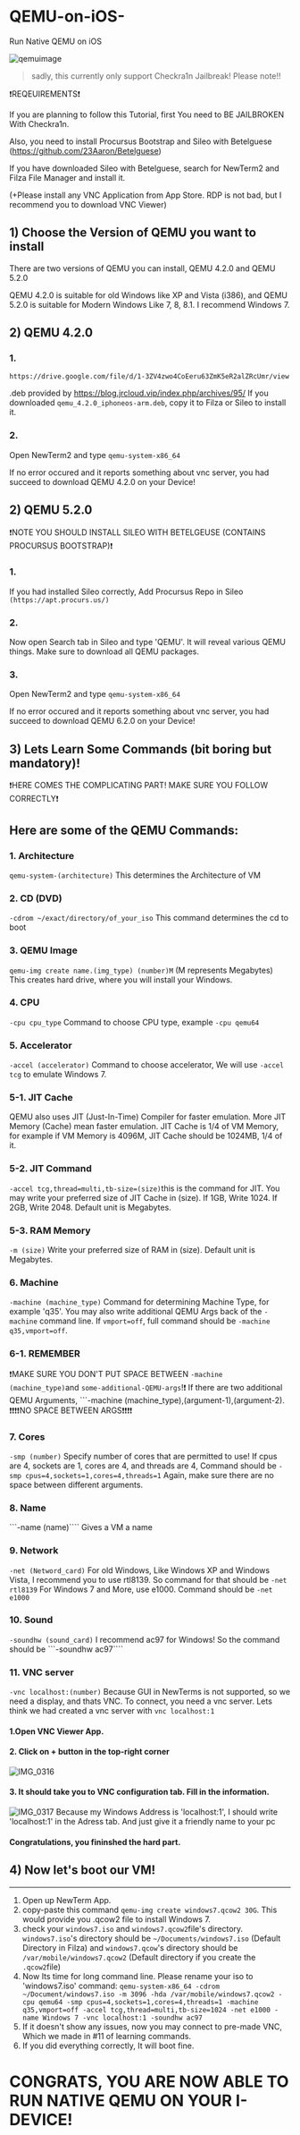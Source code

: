 # QEMU-on-iOS-
Run Native QEMU on iOS

![qemuimage](https://user-images.githubusercontent.com/93073424/155318071-34bd6ccc-dfdc-4ee9-bf98-e4383d1df716.png)

>sadly, this currently only support Checkra1n Jailbreak! Please note!!


❗REQEUIREMENTS❗

If you are planning to follow this Tutorial, first You need to BE JAILBROKEN With Checkra1n.

Also, you need to install Procursus Bootstrap and Sileo with Betelguese (https://github.com/23Aaron/Betelguese)

If you have downloaded Sileo with Betelguese, search for NewTerm2 and Filza File Manager and install it.

(+Please install any VNC Application from App Store. RDP is not bad, but I recommend you to download VNC Viewer)


## 1) Choose the Version of QEMU you want to install
There are two versions of QEMU you can install, QEMU 4.2.0 and QEMU 5.2.0

QEMU 4.2.0 is suitable for old Windows like XP and Vista (i386), and QEMU 5.2.0 is suitable for Modern Windows Like 7, 8, 8.1.
I recommend Windows 7.

## 2) QEMU 4.2.0

### 1.
```
https://drive.google.com/file/d/1-3ZV4zwo4CoEeru63ZmK5eR2alZRcUmr/view
```
.deb provided by https://blog.jrcloud.vip/index.php/archives/95/
If you downloaded ```qemu_4.2.0_iphoneos-arm.deb```, copy it to Filza or Sileo to install it.

### 2.
Open NewTerm2 and type ```qemu-system-x86_64```

If no error occured and it reports something about vnc server, you had succeed to download QEMU 4.2.0 on your Device!

## 2) QEMU 5.2.0

❗NOTE YOU SHOULD INSTALL SILEO WITH BETELGEUSE (CONTAINS PROCURSUS BOOTSTRAP)❗

### 1.
If you had installed Sileo correctly, Add Procursus Repo in Sileo ```(https://apt.procurs.us/)```

### 2.
Now open Search tab in Sileo and type 'QEMU'. It will reveal various QEMU things. Make sure to download all QEMU packages.

### 3.
Open NewTerm2 and type ```qemu-system-x86_64```

If no error occured and it reports something about vnc server, you had succeed to download QEMU 6.2.0 on your Device! 

## 3) Lets Learn Some Commands (bit boring but mandatory)!

❗HERE COMES THE COMPLICATING PART! MAKE SURE YOU FOLLOW CORRECTLY❗

Here are some of the QEMU Commands:
---------
### 1. Architecture

```qemu-system-(architecture)``` 
This determines the Architecture of VM 
### 2. CD (DVD)
```-cdrom ~/exact/directory/of_your_iso```
This command determines the cd to boot
### 3. QEMU Image
```qemu-img create name.(img_type) (number)M``` (M represents Megabytes)
This creates hard drive, where you will install your Windows.
### 4. CPU
```-cpu cpu_type```
Command to choose CPU type, example ```-cpu qemu64```
### 5. Accelerator
```-accel (accelerator)```
Command to choose accelerator, We will use ```-accel tcg``` to emulate Windows 7.
### 5-1. JIT Cache
QEMU also uses JIT (Just-In-Time) Compiler for faster emulation.
More JIT Memory (Cache) mean faster emulation. JIT Cache is 1/4 of VM Memory, for example if VM Memory is 4096M, JIT Cache should be 1024MB, 1/4 of it.
### 5-2. JIT Command
```-accel tcg,thread=multi,tb-size=(size)```this is the command for JIT.
You may write your preferred size of JIT Cache in (size). If 1GB, Write 1024. If 2GB, Write 2048. Default unit is Megabytes.
### 5-3. RAM Memory
```-m (size)```
Write your preferred size of RAM in (size). Default unit is Megabytes.
### 6. Machine
```-machine (machine_type)``` 
Command for determining Machine Type, for example 'q35'. You may also write additional QEMU Args back of the ```-machine``` command line.
If ```vmport=off```, full command should be ```-machine q35,vmport=off```. 
### 6-1. REMEMBER
❗MAKE SURE YOU DON'T PUT SPACE BETWEEN ```-machine (machine_type)```and ```some-additional-QEMU-args```!❗
If there are two additional QEMU Arguments, ```-machine (machine_type),(argument-1),(argument-2).
❗❗❗❗NO SPACE BETWEEN ARGS❗❗❗❗
### 7. Cores
```-smp (number)```
Specify number of cores that are permitted to use!
If cpus are 4, sockets are 1, cores are 4, and threads are 4,
Command should be ```-smp cpus=4,sockets=1,cores=4,threads=1```
Again, make sure there are no space between different arguments.
### 8. Name
```-name (name)````
Gives a VM a name 
### 9. Network
```-net (Netword_card)```
For old Windows, Like Windows XP and Windows Vista, I recommend you to use rtl8139.
So command for that should be ```-net rtl8139```
For Windows 7 and More, use e1000.
Command should be ```-net e1000```
### 10. Sound
```-soundhw (sound_card)```
I recommend ac97 for Windows! So the command should be ```-soundhw ac97````
### 11. VNC server
```-vnc localhost:(number)```
Because GUI in NewTerms is not supported, so we need a display, and thats VNC.
To connect, you need a vnc server.
Lets think we had created a vnc server with ```vnc localhost:1```
#### 1.Open VNC Viewer App.
#### 2. Click on + button in the top-right corner
![IMG_0316](https://user-images.githubusercontent.com/93073424/155324328-53cfcae0-31ba-49a2-9c1c-2593f0910f33.PNG)
#### 3. It should take you to VNC configuration tab. Fill in the information.
![IMG_0317](https://user-images.githubusercontent.com/93073424/155324722-9d2bfc2b-42f5-4505-9617-1d428dd0cfe0.PNG)
Because my Windows Address is 'localhost:1', I should write 'localhost:1' in the Adress tab.
And just give it a friendly name to your pc
#### Congratulations, you fininshed the hard part.
## 4) Now let's boot our VM!
---------------
1. Open up NewTerm App.
2. copy-paste this command ```qemu-img create windows7.qcow2 30G```. This would provide you .qcow2 file to install Windows 7.
3. check your ```windows7.iso``` and ```windows7.qcow2```file's directory. ```windows7.iso```'s directory should be ```~/Documents/windows7.iso``` (Default Directory in Filza) and ```windows7.qcow```'s directory should be ```/var/mobile/windows7.qcow2``` (Default directory if you create the ```.qcow2```file)
4. Now Its time for long command line. Please rename your iso to 'windows7.iso'
command:
```qemu-system-x86_64 -cdrom ~/Document/windows7.iso -m 3096 -hda /var/mobile/windows7.qcow2 -cpu qemu64 -smp cpus=4,sockets=1,cores=4,threads=1 -machine q35,vmport=off -accel tcg,thread=multi,tb-size=1024 -net e1000 -name Windows 7 -vnc localhost:1 -soundhw ac97```
5. If it doesn't show any issues, now you may connect to pre-made VNC, Which we made in #11 of learning commands.
6. If you did everything correctly, It will boot fine.
# CONGRATS, YOU ARE NOW ABLE TO RUN NATIVE QEMU ON YOUR I-DEVICE!
